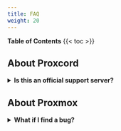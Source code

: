 ```yaml
---
title: FAQ
weight: 20
---
```


**Table of Contents**
{{< toc >}}

## About Proxcord

<details closed>
<summary><b>Is this an official support server?</b></summary>
<br>
No. We are just a community. If you need a waterproof support service, you should contact Proxmox server solutions directly.
</details>

## About Proxmox

<details closed>
<summary><b>What if I find a bug?</b></summary>
<br>
Please open a thread in the [forum](https://forum.proxmox.com). Let other users and official developers have a look on it to give them a chence to fix it.
</details>
